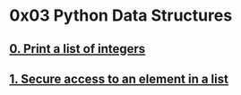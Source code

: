 # 0x03 Python Data Structures

## [0. Print a list of integers](./0-print_list_integer.py)
## [1. Secure access to an element in a list](./1-element_at.py)
